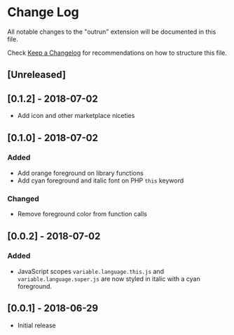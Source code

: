 # Change Log
All notable changes to the "outrun" extension will be documented in this file.

Check [Keep a Changelog](http://keepachangelog.com/) for recommendations on how to structure this file.

## [Unreleased]

## [0.1.2] - 2018-07-02
- Add icon and other marketplace niceties

## [0.1.0] - 2018-07-02
### Added
- Add orange foreground on library functions 
- Add cyan foreground and italic font on PHP `this` keyword
### Changed
- Remove foreground color from function calls

## [0.0.2] - 2018-07-02
### Added
- JavaScript scopes `variable.language.this.js` and `variable.language.super.js` are now styled in italic with a cyan foreground.

## [0.0.1] - 2018-06-29
- Initial release
